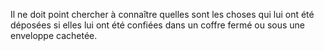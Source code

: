   
 Il ne doit point chercher à connaître quelles sont les choses qui lui ont été déposées si elles lui ont été confiées dans un coffre fermé ou sous une enveloppe cachetée.  

  
